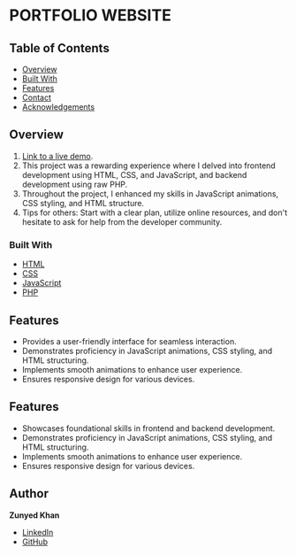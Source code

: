 # PORTFOLIO WEBSITE

## Table of Contents

- [Overview](#overview)
- [Built With](#built-with)
- [Features](#features)
- [Contact](#contact)
- [Acknowledgements](#acknowledgements)

## Overview

<!-- TODO: Add a screenshot of the live project. -->
1. [Link to a live demo](deyanuz.github.io).
2. This project was a rewarding experience where I delved into frontend development using HTML, CSS, and JavaScript, and backend development using raw PHP. 
3. Throughout the project, I enhanced my skills in JavaScript animations, CSS styling, and HTML structure.
4. Tips for others: Start with a clear plan, utilize online resources, and don't hesitate to ask for help from the developer community.

### Built With

- [HTML](https://developer.mozilla.org/en-US/docs/Web/HTML)
- [CSS](https://developer.mozilla.org/en-US/docs/Web/CSS)
- [JavaScript](https://developer.mozilla.org/en-US/docs/Web/JavaScript)
- [PHP](https://www.php.net/)

## Features

- Provides a user-friendly interface for seamless interaction.
- Demonstrates proficiency in JavaScript animations, CSS styling, and HTML structuring.
- Implements smooth animations to enhance user experience.
- Ensures responsive design for various devices.


## Features

- Showcases foundational skills in frontend and backend development.
- Demonstrates proficiency in JavaScript animations, CSS styling, and HTML structuring.
- Implements smooth animations to enhance user experience.
- Ensures responsive design for various devices.

## Author

**Zunyed Khan**

- [LinkedIn]([https://www.linkedin.com](https://www.linkedin.com/in/zunayed-khan-157446318/))
- [GitHub]([https://www.github.com](https://github.com/deyanuz))
